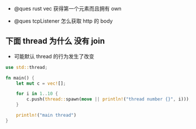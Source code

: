 - @ques rust vec 获得第一个元素而且拥有 own

- @ques tcpListener 怎么获取 http 的 body

## 下面 thread 为什么 没有 join

- 可能默认 thread 的行为发生了改变

```rs
use std::thread;

fn main() {
    let mut c = vec![];

    for i in 1..10 {
        c.push(thread::spawn(move || println!("thread number {}", i)));
    }

    println!("main thread")
}

```
